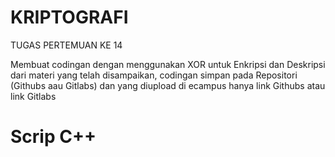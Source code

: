 # KRIPTOGRAFI

TUGAS PERTEMUAN KE 14

Membuat codingan dengan menggunakan XOR untuk Enkripsi dan Deskripsi dari materi 
yang telah disampaikan, codingan simpan pada Repositori (Githubs aau Gitlabs) dan yang diupload di ecampus
hanya link Githubs atau link Gitlabs

# Scrip C++

<img src="" img>

